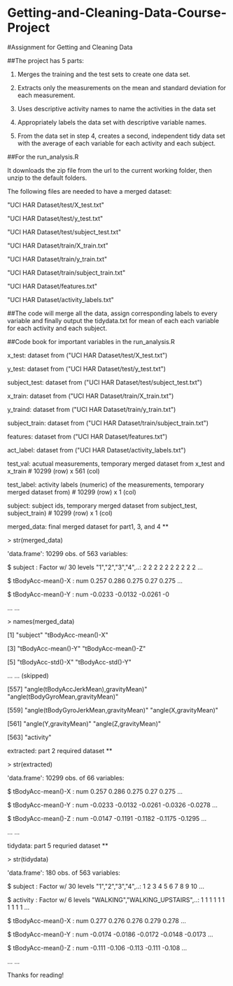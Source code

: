# Getting-and-Cleaning-Data-Course-Project

#Assignment for Getting and Cleaning Data

##The project has 5 parts: 

1. Merges the training and the test sets to create one data set.

2. Extracts only the measurements on the mean and standard deviation for each measurement.

3. Uses descriptive activity names to name the activities in the data set

4. Appropriately labels the data set with descriptive variable names.

5. From the data set in step 4, creates a second, independent tidy data set with the average of 
   each variable for each activity and each subject.


##For the run_analysis.R

It downloads the zip file from the url to the current working folder, then unzip to the default folders.

The following files are needed to have a merged dataset:

"UCI HAR Dataset/test/X_test.txt"

"UCI HAR Dataset/test/y_test.txt"

"UCI HAR Dataset/test/subject_test.txt"

"UCI HAR Dataset/train/X_train.txt"

"UCI HAR Dataset/train/y_train.txt"

"UCI HAR Dataset/train/subject_train.txt"

"UCI HAR Dataset/features.txt"

"UCI HAR Dataset/activity_labels.txt"


##The code will merge all the data, assign corresponding labels to every variable and finally output the tidydata.txt for mean of each each variable for each activity and each subject.


##Code book for important variables in the run_analysis.R

x_test: dataset from ("UCI HAR Dataset/test/X_test.txt")

y_test: dataset from ("UCI HAR Dataset/test/y_test.txt")

subject_test: dataset from ("UCI HAR Dataset/test/subject_test.txt")

x_train: dataset from ("UCI HAR Dataset/train/X_train.txt")

y_traind: dataset from ("UCI HAR Dataset/train/y_train.txt")

subject_train: dataset from ("UCI HAR Dataset/train/subject_train.txt")

features: dataset from ("UCI HAR Dataset/features.txt")

act_label: dataset from ("UCI HAR Dataset/activity_labels.txt")


test_val: acutual measurements, temporary merged dataset from  x_test and x_train # 10299 (row) x 561 (col) 

test_label: activity labels (numeric) of the measurements, temporary merged dataset from) # 10299 (row) x 1 (col)

subject: subject ids, temporary merged dataset from subject_test, subject_train) # 10299 (row) x 1 (col)

merged_data: final merged dataset for part1, 3, and 4 **

\> str(merged_data)

'data.frame':	10299 obs. of  563 variables:

 $ subject                             : Factor w/ 30 levels "1","2","3","4",..: 2 2 2 2 2 2 2 2 2 2 ...

 $ tBodyAcc-mean()-X                   : num  0.257 0.286 0.275 0.27 0.275 ...

 $ tBodyAcc-mean()-Y                   : num  -0.0233 -0.0132 -0.0261 -0

... ...
 

\> names(merged_data)

 [1] "subject"                              "tBodyAcc-mean()-X"                   

 [3] "tBodyAcc-mean()-Y"                    "tBodyAcc-mean()-Z"                   

 [5] "tBodyAcc-std()-X"                     "tBodyAcc-std()-Y"                     

... ... (skipped) 

 [557] "angle(tBodyAccJerkMean),gravityMean)" "angle(tBodyGyroMean,gravityMean)"    

 [559] "angle(tBodyGyroJerkMean,gravityMean)" "angle(X,gravityMean)"                

 [561] "angle(Y,gravityMean)"                 "angle(Z,gravityMean)"                

 [563] "activity"                             

extracted: part 2 required dataset **

\> str(extracted)

 'data.frame':	10299 obs. of  66 variables:

 $ tBodyAcc-mean()-X          : num  0.257 0.286 0.275 0.27 0.275 ...

 $ tBodyAcc-mean()-Y          : num  -0.0233 -0.0132 -0.0261 -0.0326 -0.0278 ...

 $ tBodyAcc-mean()-Z          : num  -0.0147 -0.1191 -0.1182 -0.1175 -0.1295 ...

... ...

tidydata: part 5 requried dataset **

\> str(tidydata)

'data.frame':	180 obs. of  563 variables:

 $ subject                             : Factor w/ 30 levels "1","2","3","4",..: 1 2 3 4 5 6 7 8 9 10 ...

 $ activity                            : Factor w/ 6 levels "WALKING","WALKING_UPSTAIRS",..: 1 1 1 1 1 1 1 1 1 1 ...

 $ tBodyAcc-mean()-X                   : num  0.277 0.276 0.276 0.279 0.278 ...

 $ tBodyAcc-mean()-Y                   : num  -0.0174 -0.0186 -0.0172 -0.0148 -0.0173 ...

 $ tBodyAcc-mean()-Z                   : num  -0.111 -0.106 -0.113 -0.111 -0.108 ...

... ...


Thanks for reading!






